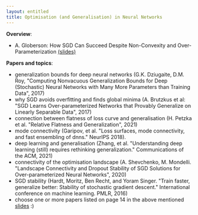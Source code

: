 ```yaml
---
layout: entitled
title: Optimisation (and Generalisation) in Neural Networks
---
```


**Overview**:

- A. Globerson: How SGD Can Succeed Despite Non-Convexity and Over-Parameterization [(slides)](https://simons.berkeley.edu/sites/default/files/docs/9983/simonsjune18.pdf)

**Papers and topics**:

- generalization bounds for deep neural networks (G.K. Dziugaite, D.M. Roy, "Computing Nonvacuous Generalization Bounds for Deep (Stochastic) Neural Networks with Many More Parameters than Training Data", 2017)
- why SGD avoids overfitting and finds global minima (A. Brutzkus et al: "SGD Learns Over-parameterized Networks that Provably Generalize on Linearly Separable Data", 2017)
- connection between flatness of loss curve and generalisation (H. Petzka et al. "Relative Flatness and Generalization", 2021)
- mode connectivity (Garipov, et al. "Loss surfaces, mode connectivity, and fast ensembling of dnns." NeurIPS 2018).
- deep learning and generalisation (Zhang, et al. "Understanding deep learning (still) requires rethinking generalization." Communications of the ACM, 2021)
- connectivity of the optimisation landscape (A. Shevchenko, M. Mondelli. "Landscape Connectivity and Dropout Stability of SGD Solutions for Over-parameterized Neural Networks", 2020)
- SGD stability (Hardt, Moritz, Ben Recht, and Yoram Singer. "Train faster, generalize better: Stability of stochastic gradient descent." International conference on machine learning. PMLR, 2016)
- choose one or more papers listed on page 14 in the above mentioned [slides](https://simons.berkeley.edu/sites/default/files/docs/9983/simonsjune18.pdf) :)
